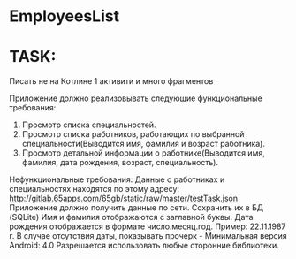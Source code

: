 # EmployeesList

# TASK:
Писать не на Котлине
1 активити и много фрагментов

Приложение должно реализовывать следующие функциональные требования:
1. Просмотр списка специальностей.
2. Просмотр списка работников, работающих по выбранной специальности(Выводится имя, фамилия и возраст работника).
3. Просмотр детальной информации о работнике(Выводится имя, фамилия, дата рождения, возраст, специальность).

Нефункциональные требования:
Данные о работниках и специальностях находятся по этому адресу: http://gitlab.65apps.com/65gb/static/raw/master/testTask.json
Приложение должно получить данные по сети. Сохранить их в БД (SQLite)
Имя и фамилия отображаются с заглавной буквы.
Дата рождения отображается в формате число.месяц.год. Пример: 22.11.1987 г.
В случае отсутствия даты, показывать прочерк -
Минимальная версия Android: 4.0
Разрешается использовать любые сторонние библиотеки.
